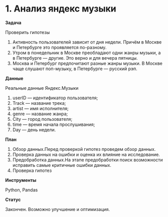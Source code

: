 # 1. Анализ яндекс музыки

**Задача**

Проверить гипотезы
1. Активность пользователей зависит от дня недели. Причём в Москве и Петербурге это проявляется по-разному.
2. Утром в понедельник в Москве преобладают одни жанры музыки, а в Петербурге — другие. Это верно и для вечера пятницы.
3. Москва и Петербург предпочитают разные жанры музыки. В Москве чаще слушают поп-музыку, в Петербурге — русский рэп.

**Данные**

Реальные данные Яндекс.Музыки
1.	userID — идентификатор пользователя;
2.	Track — название трека;
3.	artist — имя исполнителя;
4.	genre — название жанра;
5.	City — город пользователя;
6.	time — время начала прослушивания;
7.	Day — день недели.

**План**

1.	Обзор данных.Перед проверкой гипотез проведем обзор данных.
2.	Проверка данных на ошибки и оценка их влияние на исследование. 
3.	Предобработка данных.На этапе предобработки поиск возможности исправить самые критичные ошибки данных.
4.	Проверка гипотез

**Инструменты**

Python, Pandas

**Статус**

Закончен. Возможно улучшение и оптимизация.